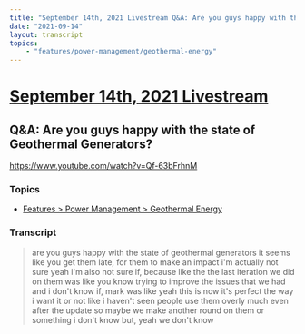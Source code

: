 ```yaml
---
title: "September 14th, 2021 Livestream Q&A: Are you guys happy with the state of Geothermal Generators?"
date: "2021-09-14"
layout: transcript
topics:
    - "features/power-management/geothermal-energy"
---
```

# [September 14th, 2021 Livestream](../2021-09-14.md)
## Q&A: Are you guys happy with the state of Geothermal Generators?
https://www.youtube.com/watch?v=Qf-63bFrhnM

### Topics
* [Features > Power Management > Geothermal Energy](../topics/features/power-management/geothermal-energy.md)

### Transcript

> are you guys happy with the state of geothermal generators it seems like you get them late, for them to make an impact i'm actually not sure yeah i'm also not sure if, because like the the last iteration we did on them was like you know trying to improve the issues that we had and i don't know if, mark was like yeah this is now it's perfect the way i want it or not like i haven't seen people use them overly much even after the update so maybe we make another round on them or something i don't know but, yeah we don't know

